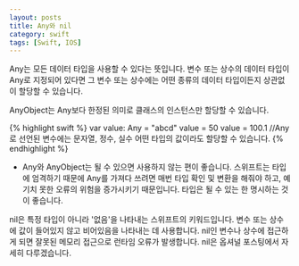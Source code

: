 ```yaml
---
layout: posts
title: Any와 nil
category: swift
tags: [Swift, IOS]
---
```

Any는 모든 데이터 타입을 사용할 수 있다는 뜻입니다. 변수 또는 상수의 데이터 타입이 
Any로 지정되어 있다면 그 변수 또는 상수에는 어떤 종류의 데이터 타입이든지 상관없이 할당할 수 있습니다.

AnyObject는 Any보다 한정된 의미로 클래스의 인스턴스만 할당할 수 있습니다.

{% highlight swift %}
var value: Any = "abcd"
value = 50
value = 100.1
//Any로 선언된 변수에는 문자열, 정수, 실수 어떤 타입의 값이라도 할당할 수 있습니다.
{% endhighlight %}

* Any와 AnyObject는 될 수 있으면 사용하지 않는 편이 좋습니다. 스위프트는 타입에 엄격하기 때문에
Any를 가져다 쓰려면 매번 타입 확인 및 변환을 해줘야 하고, 예기치 못한 오류의 위험을 증가시키기 때문입니다.
타입은 될 수 있는 한 명시하는 것이 좋습니다.  


nil은 특정 타입이 아니라 '없음'을 나타내는 스위프트의 키워드입니다.
변수 또는 상수에 값이 들어있지 않고 비어있음을 나타내는 데 사용합니다.
nil인 변수나 상수에 접근하게 되면 잘못된 메모리 접근으로 런타임 오류가 발생합니다.
nil은 옵셔널 포스팅에서 자세히 다루겠습니다.